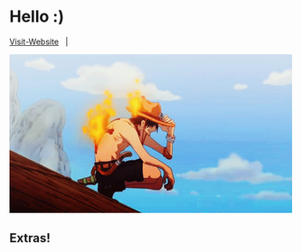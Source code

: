 #  Hello :)

[Visit-Website](https://bhavesh-koirala.github.io/) &nbsp; | &nbsp; 

![theme](Readme_intro/ace.gif)

## Extras!



